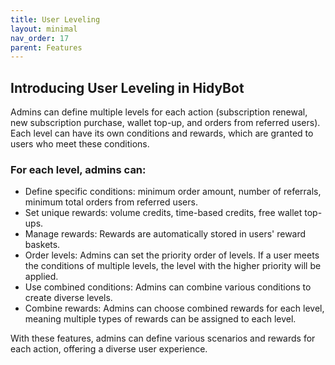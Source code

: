 ```yaml
---
title: User Leveling
layout: minimal
nav_order: 17
parent: Features
---
```


<head>
    <meta charset="utf-8">
    <link rel="stylesheet" href="https://b3h1z.github.io/HidyBot-Docs/assets/css/en-style.css">
    <link rel="icon" href="https://b3h1z.github.io/HidyBot-Docs/favicon.ico" type="image/x-icon">
</head>
<div>
<h2>Introducing User Leveling in HidyBot</h2>
<p>Admins can define multiple levels for each action (subscription renewal, new subscription purchase, wallet top-up, and orders from referred users). Each level can have its own conditions and rewards, which are granted to users who meet these conditions.</p>
<h3>For each level, admins can:</h3>
<ul>
    <li>Define specific conditions: minimum order amount, number of referrals, minimum total orders from referred users.</li>
    <li>Set unique rewards: volume credits, time-based credits, free wallet top-ups.</li>
    <li>Manage rewards: Rewards are automatically stored in users' reward baskets.</li>
    <li>Order levels: Admins can set the priority order of levels. If a user meets the conditions of multiple levels, the level with the higher priority will be applied.</li>
    <li>Use combined conditions: Admins can combine various conditions to create diverse levels.</li>
    <li>Combine rewards: Admins can choose combined rewards for each level, meaning multiple types of rewards can be assigned to each level.</li>
</ul>
<p>With these features, admins can define various scenarios and rewards for each action, offering a diverse user experience.</p>
</div>
